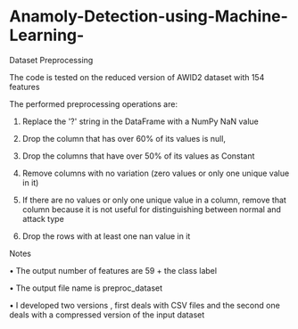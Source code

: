# Anamoly-Detection-using-Machine-Learning-
Dataset Preprocessing

The code is tested on the reduced version of AWID2 dataset with 154 features

The performed preprocessing operations are: 

1.	Replace the '?' string in the DataFrame with a NumPy NaN value

2.	Drop the column that has over 60% of its values is null, 

3.	Drop the columns that have over 50% of its values as Constant

4.	Remove columns with no variation (zero values or only one unique value in it)

5.	If there are no values or only one unique value in a column,
remove that column because it is not useful for distinguishing between normal and attack type

6.	Drop the rows with at least one nan value in it


Notes 

•	The output number of features are 59 + the class label

•	The output file name is preproc_dataset

•	I developed two versions , first deals with CSV files and the second one deals with a compressed version of the input dataset 
